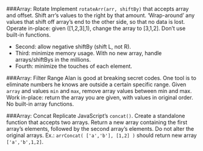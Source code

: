 ###Array: Rotate
Implement `rotateArr(arr, shiftBy)` that accepts array and offset. Shift arr’s values to the right by that amount. ‘Wrap-around’ any values that shift off array’s end to the other side, so that no data is lost. Operate in-place: given ([1,2,3],1), change the array to [3,1,2]. Don’t use built-in functions.

* Second: allow negative shiftBy (shift L, not R).
* Third: minimize memory usage. With no new array, handle arrays/shiftBys in the millions.
* Fourth: minimize the touches of each element.

###Array: Filter Range
Alan is good at breaking secret codes. One tool is to eliminate numbers he knows are outside a certain specific range. Given `array` and values `min` and `max`, remove array values between min and max. Work in-place: return the array you are given, with values in original order. No built-in array functions.

###Array: Concat
Replicate JavaScript’s `concat()`. Create a standalone function that accepts two arrays. Return a new array containing the first array’s elements, followed by the second array’s elements. Do not alter the original arrays. Ex.: `arrConcat( ['a','b'], [1,2] )` should return new array `['a','b',1,2]`.
